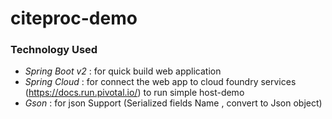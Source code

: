 # citeproc-demo

### Technology Used 

 - *Spring Boot v2* : for quick build web application 
 - *Spring Cloud* : for connect the web app to cloud foundry services (https://docs.run.pivotal.io/) to run simple host-demo
 - *Gson* : for json Support (Serialized fields Name , convert to Json object) 
